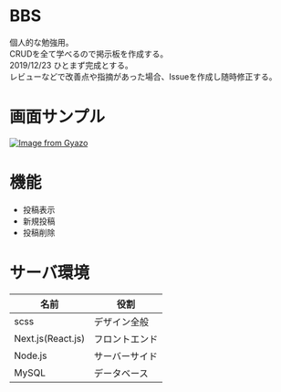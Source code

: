# BBS

個人的な勉強用。  
CRUDを全て学べるので掲示板を作成する。  
2019/12/23 ひとまず完成とする。  
レビューなどで改善点や指摘があった場合、Issueを作成し随時修正する。  


# 画面サンプル
[![Image from Gyazo](https://i.gyazo.com/608906ac710868f5621d5914ae3d56d6.png)](https://gyazo.com/608906ac710868f5621d5914ae3d56d6)

# 機能
- 投稿表示
- 新規投稿
- 投稿削除

# サーバ環境

|名前|役割|
|---|---|
|scss|デザイン全般|
|Next.js(React.js)|フロントエンド|
|Node.js|サーバーサイド|
|MySQL|データベース|


